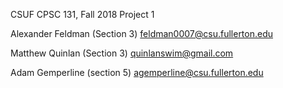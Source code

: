 CSUF CPSC 131, Fall 2018
Project 1

Alexander Feldman (Section 3) feldman0007@csu.fullerton.edu


Matthew Quinlan (Section 3) quinlanswim@gmail.com


Adam Gemperline (section 5) agemperline@csu.fullerton.edu


